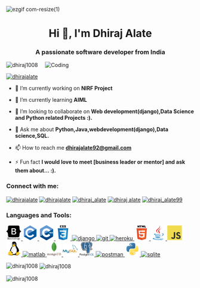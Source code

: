 ![ezgif com-resize(1)](https://github.com/dhiraj1008/dhiraj1008/assets/94028619/cdb1c02b-2398-4c04-aa4c-471ac106deb2)
<h1 align="center">Hi 👋, I'm Dhiraj Alate</h1>
<h3 align="center">A passionate software developer from India</h3>
<img align="right" alt="Coding" width="400" src="https://img.freepik.com/premium-vector/programmer-work-laptop-computer-website-code-program-concept_133260-5400.jpg">

<p align="left"> <img src="https://komarev.com/ghpvc/?username=dhiraj1008&label=Profile%20views&color=0e75b6&style=flat" alt="dhiraj1008" /> </p>


<p align="left"> <a href="https://twitter.com/dhirajalate" target="blank"><img src="https://img.shields.io/twitter/follow/dhirajalate?logo=twitter&style=for-the-badge" alt="dhirajalate" /></a> </p>

- 🔭 I’m currently working on **NIRF Project**

- 🌱 I’m currently learning **AIML**

- 👯 I’m looking to collaborate on **Web development(django),Data Science and Python related Projects :).**

- 💬 Ask me about **Python,Java,webdevelopment(django),Data science,SQL.**

- 📫 How to reach me **dhirajalate92@gmail.com**

- ⚡ Fun fact **I would love to meet [business leader or mentor] and ask them about… :).**

<h3 align="left">Connect with me:</h3>
<p align="left">
<a href="https://twitter.com/dhirajalate" target="blank"><img align="center" src="https://raw.githubusercontent.com/rahuldkjain/github-profile-readme-generator/master/src/images/icons/Social/twitter.svg" alt="dhirajalate" height="30" width="40" /></a>
<a href="https://linkedin.com/in/dhirajalate" target="blank"><img align="center" src="https://raw.githubusercontent.com/rahuldkjain/github-profile-readme-generator/master/src/images/icons/Social/linked-in-alt.svg" alt="dhirajalate" height="30" width="40" /></a>
<a href="https://instagram.com/dhiraj_alate" target="blank"><img align="center" src="https://raw.githubusercontent.com/rahuldkjain/github-profile-readme-generator/master/src/images/icons/Social/instagram.svg" alt="dhiraj_alate" height="30" width="40" /></a>
<a href="https://medium.com/@dhirajalate" target="blank"><img align="center" src="https://raw.githubusercontent.com/rahuldkjain/github-profile-readme-generator/master/src/images/icons/Social/medium.svg" alt="dhiraj alate" height="30" width="40" /></a>
<a href="https://www.codechef.com/users/dhiraj_alate99" target="blank"><img align="center" src="https://cdn.jsdelivr.net/npm/simple-icons@3.1.0/icons/codechef.svg" alt="dhiraj_alate99" height="30" width="40" /></a>
</p>

<h3 align="left">Languages and Tools:</h3>
<p align="left"> <a href="https://getbootstrap.com" target="_blank" rel="noreferrer"> <img src="https://raw.githubusercontent.com/devicons/devicon/master/icons/bootstrap/bootstrap-plain-wordmark.svg" alt="bootstrap" width="40" height="40"/> </a> <a href="https://www.cprogramming.com/" target="_blank" rel="noreferrer"> <img src="https://raw.githubusercontent.com/devicons/devicon/master/icons/c/c-original.svg" alt="c" width="40" height="40"/> </a> <a href="https://www.w3schools.com/cpp/" target="_blank" rel="noreferrer"> <img src="https://raw.githubusercontent.com/devicons/devicon/master/icons/cplusplus/cplusplus-original.svg" alt="cplusplus" width="40" height="40"/> </a> <a href="https://www.w3schools.com/css/" target="_blank" rel="noreferrer"> <img src="https://raw.githubusercontent.com/devicons/devicon/master/icons/css3/css3-original-wordmark.svg" alt="css3" width="40" height="40"/> </a> <a href="https://www.djangoproject.com/" target="_blank" rel="noreferrer"> <img src="https://cdn.worldvectorlogo.com/logos/django.svg" alt="django" width="40" height="40"/> </a> <a href="https://git-scm.com/" target="_blank" rel="noreferrer"> <img src="https://www.vectorlogo.zone/logos/git-scm/git-scm-icon.svg" alt="git" width="40" height="40"/> </a> <a href="https://heroku.com" target="_blank" rel="noreferrer"> <img src="https://www.vectorlogo.zone/logos/heroku/heroku-icon.svg" alt="heroku" width="40" height="40"/> </a> <a href="https://www.w3.org/html/" target="_blank" rel="noreferrer"> <img src="https://raw.githubusercontent.com/devicons/devicon/master/icons/html5/html5-original-wordmark.svg" alt="html5" width="40" height="40"/> </a> <a href="https://www.java.com" target="_blank" rel="noreferrer"> <img src="https://raw.githubusercontent.com/devicons/devicon/master/icons/java/java-original.svg" alt="java" width="40" height="40"/> </a> <a href="https://developer.mozilla.org/en-US/docs/Web/JavaScript" target="_blank" rel="noreferrer"> <img src="https://raw.githubusercontent.com/devicons/devicon/master/icons/javascript/javascript-original.svg" alt="javascript" width="40" height="40"/> </a> <a href="https://www.linux.org/" target="_blank" rel="noreferrer"> <img src="https://raw.githubusercontent.com/devicons/devicon/master/icons/linux/linux-original.svg" alt="linux" width="40" height="40"/> </a> <a href="https://www.mathworks.com/" target="_blank" rel="noreferrer"> <img src="https://upload.wikimedia.org/wikipedia/commons/2/21/Matlab_Logo.png" alt="matlab" width="40" height="40"/> </a> <a href="https://www.mongodb.com/" target="_blank" rel="noreferrer"> <img src="https://raw.githubusercontent.com/devicons/devicon/master/icons/mongodb/mongodb-original-wordmark.svg" alt="mongodb" width="40" height="40"/> </a> <a href="https://www.mysql.com/" target="_blank" rel="noreferrer"> <img src="https://raw.githubusercontent.com/devicons/devicon/master/icons/mysql/mysql-original-wordmark.svg" alt="mysql" width="40" height="40"/> </a> <a href="https://www.postgresql.org" target="_blank" rel="noreferrer"> <img src="https://raw.githubusercontent.com/devicons/devicon/master/icons/postgresql/postgresql-original-wordmark.svg" alt="postgresql" width="40" height="40"/> </a> <a href="https://postman.com" target="_blank" rel="noreferrer"> <img src="https://www.vectorlogo.zone/logos/getpostman/getpostman-icon.svg" alt="postman" width="40" height="40"/> </a> <a href="https://www.python.org" target="_blank" rel="noreferrer"> <img src="https://raw.githubusercontent.com/devicons/devicon/master/icons/python/python-original.svg" alt="python" width="40" height="40"/> </a> <a href="https://www.sqlite.org/" target="_blank" rel="noreferrer"> <img src="https://www.vectorlogo.zone/logos/sqlite/sqlite-icon.svg" alt="sqlite" width="40" height="40"/> </a> </p>

<p><img align="left" src="https://github-readme-stats.vercel.app/api/top-langs?username=dhiraj1008&show_icons=true&locale=en&layout=compact" alt="dhiraj1008" /></p>

<p>&nbsp;<img align="center" src="https://github-readme-stats.vercel.app/api?username=dhiraj1008&show_icons=true&locale=en" alt="dhiraj1008" /></p>

<p><img align="center" src="https://github-readme-streak-stats.herokuapp.com/?user=dhiraj1008&" alt="dhiraj1008" /></p>


